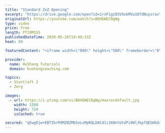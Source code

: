 ```yaml
---
title: "Standard ZvZ Opening"
excerpt: "https://drive.google.com/open?id=1rxFigz8SV5okMVa10TdNsyzravYgkTjE  Interested in lessons? Email Devon directly at hushangtutorials@outlook.com ------------------------------------------------------------------------------------------------------- Want to support HuShang Tutorials directly? Patreon is"
originalUrl: https://youtube.com/watch?v=B6HGWECDgWg
type: video
price: Free
length: PT10M15S
publishedDateTime: 2020-05-26T19:49:33Z
heat: 50

featuredContent: "<iframe width=\"800\" height=\"500\" frameborder=\"0\" src=\"https://www.youtube.com/embed/B6HGWECDgWg\" allow=\"accelerometer; autoplay; encrypted-media; gyroscope; picture-in-picture\" allowfullscreen></iframe>"

provider:
  name: HuShang Tutorials
  domain: hushangcoaching.com

topics:
  - StarCraft 2
  - Zerg

images:
  - url: https://i.ytimg.com/vi/B6HGWECDgWg/maxresdefault.jpg
    width: 1280
    height: 720
    isCached: true

secured: "q5wgDjw+EBTIbrR9MZBZMD3xLvMpRQLDACd1i1KNntUtdPi0WlJkpfQEGHkOxDB0PIifjHrG+AACgJFiCzCX7JPDB0kEp/Kj1ReZqxQxWyXCdArR2DuMd3wOb9FUfFZvUJt/gnXIpn9M1mWpwEOwgZZkA6V1HA06RYfYbIIKr5xriSCFeoALts0OAmVpl1uPsYeYk7SkgPpdlvHjmRFaG5pTrsMERv6d1qzuSyM9lvUeOQk0nNfH9unj7NOZ60gZLExVfq3DPthNEdos6+mGf0lMgpjvcuyYV4VwyBVkrTzQz/Py1JNRgR4X5vJ1WQuuUEB5CjRHItH6heVtY1mP8SpK0vETSzPHFI/cKX+nOthvzySaHuRah1kcWPavwmN0o/hocsvesVUkMFYjtSHf6pMJ+7J4Dw/FW0lBErqqjk0=;cpMS3fGnp+tVYKXn2x5B1A=="
---
```


